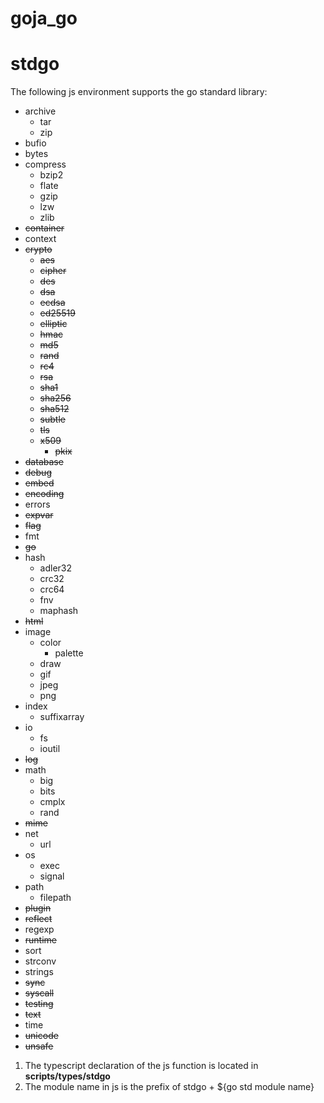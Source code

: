 # goja_go

# stdgo

The following js environment supports the go standard library:

* archive
   * tar
   * zip
* bufio
* bytes
* compress
   * bzip2
   * flate
   * gzip
   * lzw
   * zlib
* ~~container~~
* context
* ~~crypto~~
   * ~~aes~~
   * ~~cipher~~
   * ~~des~~
   * ~~dsa~~
   * ~~ecdsa~~
   * ~~ed25519~~
   * ~~elliptic~~
   * ~~hmac~~
   * ~~md5~~
   * ~~rand~~
   * ~~rc4~~
   * ~~rsa~~
   * ~~sha1~~
   * ~~sha256~~
   * ~~sha512~~
   * ~~subtle~~
   * ~~tls~~
   * ~~x509~~
      * ~~pkix~~
* ~~database~~
* ~~debug~~
* ~~embed~~
* ~~encoding~~
* errors
* ~~expvar~~
* ~~flag~~
* fmt
* ~~go~~
* hash
   * adler32
   * crc32
   * crc64
   * fnv
   * maphash
* ~~html~~
* image
   * color
      * palette
   * draw
   * gif
   * jpeg
   * png
* index
   * suffixarray
* io
   * fs
   * ioutil
* ~~log~~
* math
   * big
   * bits
   * cmplx
   * rand
* ~~mime~~
* net
   * url
* os
   * exec
   * signal
* path
   * filepath
* ~~plugin~~
* ~~reflect~~
* regexp
* ~~runtime~~
* sort
* strconv
* strings
* ~~sync~~
* ~~syscall~~
* ~~testing~~
* ~~text~~
* time
* ~~unicode~~
* ~~unsafe~~

1. The typescript declaration of the js function is located in **scripts/types/stdgo**
2. The module name in js is the prefix of stdgo + ${go std module name}